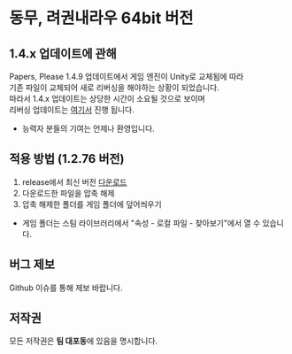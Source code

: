 # 동무, 려권내라우 64bit 버전

## 1.4.x 업데이트에 관해
Papers, Please 1.4.9 업데이트에서 게임 엔진이 Unity로 교체됨에 따라  
기존 파일이 교체되어 새로 리버싱을 해야하는 상황이 되었습니다.  
따라서 1.4.x 업데이트는 상당한 시간이 소요될 것으로 보이며  
리버싱 업데이트는 [여기서](https://github.com/DuelitDev/ModsPlease) 진행 됩니다.  
+ 능력자 분들의 기여는 언제나 환영입니다.

## 적용 방법 (1.2.76 버전)
1. release에서 최신 버전 [다운로드](https://github.com/DuelitDev/PapersPleaseDPRK/releases/download/1.2.76/1.2.76-fixed.zip)
3. 다운로드한 파일을 압축 해제
4. 압축 해제한 폴더를 게임 폴더에 덮어씌우기
+ 게임 폴더는 스팀 라이브러리에서 "속성 - 로컬 파일 - 찾아보기"에서 열 수 있습니다.

## 버그 제보
Github 이슈를 통해 제보 바랍니다.

## 저작권
모든 저작권은 **팀 대포동**에 있음을 명시합니다.
